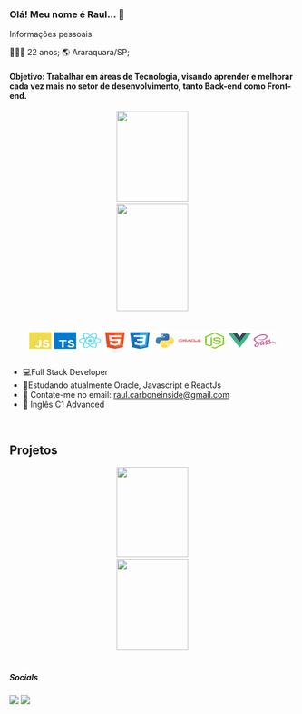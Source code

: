 ### Olá! Meu nome é Raul... 👋

<div>
  
<p>Informações pessoais

🙋🏽‍♂️ 22 anos;
🌎 Araraquara/SP;
</p>  

  
</div>
  <h4>Objetivo: Trabalhar em áreas de Tecnologia, visando aprender e melhorar cada vez mais no setor de desenvolvimento, tanto Back-end como Front- end.</h4>
<div>
  
</div>


<div  align="center" justify-content="center">
  <img height="160em" width="50%" src = "https://github-readme-stats.vercel.app/api?username=raul-carbone&show_icons=true&hide=stars,prs,issues&count_private=true&include_all_commits=true&ring_color=8B0000&card_width=300px&title_color=00008b&icon_color=00008&bg_color=a9a9a9&text_color=000&border_color=e75480"/>
  <img height="190em" width="50%" src = "https://github-readme-stats.vercel.app/api/top-langs/?username=raul-carbone&layout=compact&title_color=00008b&langs_count=7&bg_color=a9a9a9&text_color=000&border_color=e75480" />
</div>

<br>

<div align="center">
  <br>
  
  <img align="center" alt="Raul-Js" height="30" width="40" src="https://raw.githubusercontent.com/devicons/devicon/master/icons/javascript/javascript-plain.svg">
  <img align="center" alt="Raul-Ts" height="30" width="40" src="https://raw.githubusercontent.com/devicons/devicon/master/icons/typescript/typescript-plain.svg">
  <img align="center" alt="Raul-React" height="30" width="40" src="https://raw.githubusercontent.com/devicons/devicon/master/icons/react/react-original.svg">
  <img align="center" alt="Raul-HTML" height="30" width="40" src="https://raw.githubusercontent.com/devicons/devicon/master/icons/html5/html5-original.svg">
  <img align="center" alt="Raul-CSS" height="30" width="40" src="https://raw.githubusercontent.com/devicons/devicon/master/icons/css3/css3-original.svg">
  <img align="center" alt="Raul-Python" height="30" width="40" src="https://raw.githubusercontent.com/devicons/devicon/master/icons/python/python-original.svg">
  <img align="center" alt="Raul-Oracle" height="30" width="40" src="https://raw.githubusercontent.com/devicons/devicon/1119b9f84c0290e0f0b38982099a2bd027a48bf1/icons/oracle/oracle-original.svg">
  <img align="center" alt="Raul-Node" height="30" width="40" src="https://raw.githubusercontent.com/devicons/devicon/1119b9f84c0290e0f0b38982099a2bd027a48bf1/icons/nodejs/nodejs-plain.svg">
  <img align="center" alt="Raul-Vue" height="30" width="40" src="https://raw.githubusercontent.com/devicons/devicon/1119b9f84c0290e0f0b38982099a2bd027a48bf1/icons/vuejs/vuejs-original.svg">
  <img align="center" alt="Raul-Sass" height="30" width="40" src="https://raw.githubusercontent.com/devicons/devicon/1119b9f84c0290e0f0b38982099a2bd027a48bf1/icons/sass/sass-original.svg">
  
</div>

<br>

<div>
  
- 💻Full Stack Developer
- 🌱Estudando atualmente Oracle, Javascript e ReactJs
- 📩 Contate-me no email: raul.carboneinside@gmail.com
- 📕 Inglês C1 Advanced

</div>

<br>

<h2>Projetos</h2> 
<div align="center" justify-content="center">
  
  <img height="160em" width="50%" src = "https://github-readme-stats.vercel.app/api/pin/?username=raul-carbone&repo=Pokedex&show_owner=true&title_color=00008b&bg_color=a9a9a9&text_color=000&border_color=e75480" />
  <img height="160em" width="50%" src = "https://github-readme-stats.vercel.app/api/pin/?username=raul-carbone&repo=Portifolio_Project&show_owner=true&title_color=00008b&bg_color=a9a9a9&text_color=000&border_color=e75480" />

</div>

<br>

<div>
  <h5>Socials</h5>
  <a href = "mailto:raul.carboneinside@gmail.com"><img src="https://img.shields.io/badge/-Gmail-%23333?style=for-the-badge&logo=gmail&logoColor=white" target="_blank"></a>
  <a href="https://www.linkedin.com/in/raul-carbone-bb1154180/" target="_blank"><img src="https://img.shields.io/badge/-LinkedIn-%230077B5?style=for-the-badge&logo=linkedin&logoColor=white" target="_blank"></a>
 
</div>






